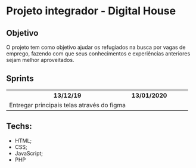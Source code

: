 # Projeto integrador - Digital House

## Objetivo
O projeto tem como objetivo ajudar os refugiados na busca por vagas de emprego, fazendo com que seus conhecimentos e experiências anteriores sejam melhor aproveitados.

## Sprints
<table>
  <tr>
    <th>13/12/19</th>
    <th>13/01/2020</th>
    <th></th>
    <th></th>
    <th></th>
  </tr>
  <tr>
    <td>Entregar principais telas através do figma</td>
    <td></td>
    <td></td>
    <td></td>
    <td></td>
  </tr>
</table>

## Techs:
* HTML;
* CSS;
* JavaScript;
* PHP
